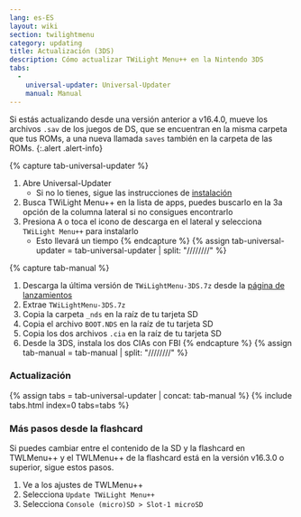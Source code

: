 ```yaml
---
lang: es-ES
layout: wiki
section: twilightmenu
category: updating
title: Actualización (3DS)
description: Cómo actualizar TWiLight Menu++ en la Nintendo 3DS
tabs:
  - 
    universal-updater: Universal-Updater
    manual: Manual
---
```


Si estás actualizando desde una versión anterior a v16.4.0, mueve los archivos `.sav` de los juegos de DS, que se encuentran en la misma carpeta que tus ROMs, a una nueva llamada `saves` también en la carpeta de las ROMs.
{:.alert .alert-info}

{% capture tab-universal-updater %}
1. Abre Universal-Updater
   - Si no lo tienes, sigue las instrucciones de [instalación](installing-3ds)
1. Busca TWiLight Menu++ en la lista de apps, puedes buscarlo en la 3a opción de la columna lateral si no consigues encontrarlo
1. Presiona <kbd class="face">A</kbd> o toca el icono de descarga en el lateral y selecciona `TWiLight Menu++` para instalarlo
   - Esto llevará un tiempo
{% endcapture %}
{% assign tab-universal-updater = tab-universal-updater | split: "////////" %}

{% capture tab-manual %}
1. Descarga la última versión de `TWiLightMenu-3DS.7z` desde la [página de lanzamientos](https://github.com/DS-Homebrew/TWiLightMenu/releases)
1. Extrae `TWiLightMenu-3DS.7z`
1. Copia la carpeta `_nds` en la raíz de tu tarjeta SD
1. Copia el archivo `BOOT.NDS` en la raíz de tu tarjeta SD
1. Copia los dos archivos `.cia` en la raíz de tu tarjeta SD
1. Desde la 3DS, instala los dos CIAs con FBI
{% endcapture %}
{% assign tab-manual = tab-manual | split: "////////" %}

### Actualización

{% assign tabs = tab-universal-updater | concat: tab-manual %}
{% include tabs.html index=0 tabs=tabs %}

### Más pasos desde la flashcard

Si puedes cambiar entre el contenido de la SD y la flashcard en TWLMenu++ y el TWLMenu++ de la flashcard está en la versión v16.3.0 o superior, sigue estos pasos.

1. Ve a los ajustes de TWLMenu++
1. Selecciona `Update TWiLight Menu++`
1. Selecciona `Console (micro)SD > Slot-1 microSD`
